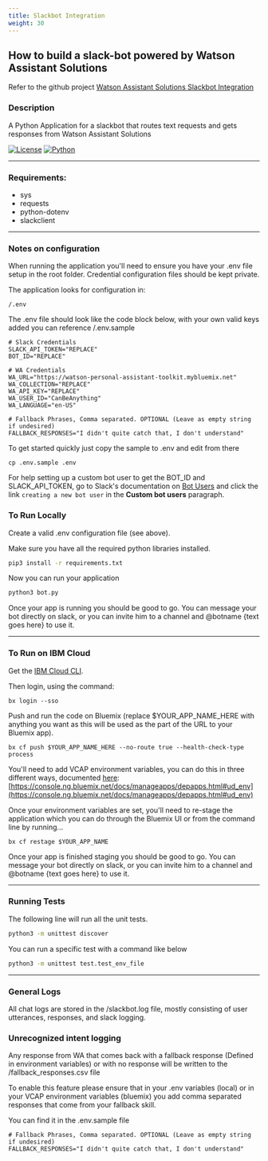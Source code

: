 ```yaml
---
title: Slackbot Integration
weight: 30
---
```


## How to build a slack-bot powered by Watson Assistant Solutions

Refer to the github project [Watson Assistant Solutions Slackbot Integration](https://github.com/Watson-Personal-Assistant/simple_WA_slackbot)


### Description
A Python Application for a slackbot that routes text requests and gets responses from Watson Assistant Solutions

[![License](https://img.shields.io/badge/license-APACHE2-blue.svg)]() [![Python](https://img.shields.io/badge/Python-3.6.2-yellow.svg)]()

---

### Requirements:

* sys
* requests
* python-dotenv
* slackclient

---

### Notes on configuration
When running the application you'll need to ensure you have your .env file setup in the root folder.  Credential configuration files should be kept private.

The application looks for configuration in:
```
/.env
```

The .env file should look like the code block below, with your own valid keys added you can reference /.env.sample
```
# Slack Credentials
SLACK_API_TOKEN="REPLACE"
BOT_ID="REPLACE"

# WA Credentials
WA_URL="https://watson-personal-assistant-toolkit.mybluemix.net"
WA_COLLECTION="REPLACE"
WA_API_KEY="REPLACE"
WA_USER_ID="CanBeAnything"
WA_LANGUAGE="en-US"

# Fallback Phrases, Comma separated. OPTIONAL (Leave as empty string if undesired)
FALLBACK_RESPONSES="I didn't quite catch that, I don't understand"
```

To get started quickly just copy the sample to .env and edit from there

```
cp .env.sample .env
```

For help setting up a custom bot user to get the BOT_ID and SLACK_API_TOKEN, go to Slack's documentation on [Bot Users](https://api.slack.com/custom-integrations/bot-users) and click the link `creating a new bot user` in the **Custom bot users** paragraph.

### To Run Locally

Create a valid .env configuration file (see above).

Make sure you have all the required python libraries installed.

```sh
pip3 install -r requirements.txt
```

Now you can run your application

```sh
python3 bot.py
```

Once your app is running you should be good to go. You can message your bot directly on slack, or you can invite him to a channel and @botname {text goes here} to use it.

---

### To Run on IBM Cloud

Get the [IBM Cloud CLI](https://console.bluemix.net/docs/cli/index.html#cli).

Then login, using the command:

```
bx login --sso
```

Push and run the code on Bluemix (replace $YOUR_APP_NAME_HERE with anything you want as this will be used as the part of the URL to your Bluemix app).

```
bx cf push $YOUR_APP_NAME_HERE --no-route true --health-check-type process
```

You'll need to add VCAP environment variables, you can do this in three different ways, documented [here](https://console.ng.bluemix.net/docs/manageapps/depapps.html#ud_env):
[https://console.ng.bluemix.net/docs/manageapps/depapps.html#ud_env](https://console.ng.bluemix.net/docs/manageapps/depapps.html#ud_env)

Once your environment variables are set, you'll need to re-stage the application which you can do through the Bluemix UI or from the command line by running...

```
bx cf restage $YOUR_APP_NAME
```

Once your app is finished staging you should be good to go. You can message your bot directly on slack, or you can invite him to a channel and @botname {text goes here} to use it.

---


### Running Tests

The following line will run all the unit tests.

```sh
python3 -m unittest discover
```

You can run a specific test with a command like below

```sh
python3 -m unittest test.test_env_file
```

---

### General Logs

All chat logs are stored in the /slackbot.log file, mostly consisting of user utterances, responses, and slack logging.

### Unrecognized intent logging

Any response from WA that comes back with a fallback response (Defined in environment variables) or with no response will be written to the /fallback_responses.csv file

To enable this feature please ensure that in your .env variables (local) or in your VCAP environment variables (bluemix) you add comma separated responses that come from your fallback skill.

You can find it in the .env.sample file

```
# Fallback Phrases, Comma separated. OPTIONAL (Leave as empty string if undesired)
FALLBACK_RESPONSES="I didn't quite catch that, I don't understand"
```
